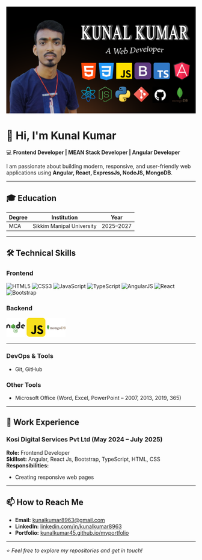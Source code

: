 ![Header](./img/Banner.png)

# 👋 Hi, I'm Kunal Kumar

💻 **Frontend Developer | MEAN Stack Developer | Angular Developer**

I am passionate about building modern, responsive, and user-friendly web applications using **Angular, React, ExpressJs, NodeJS, MongoDB**.

---

## 🎓 Education

| Degree | Institution               | Year      |
| ------ | ------------------------- | --------- |
| MCA    | Sikkim Manipal University | 2025–2027 |

---

## 🛠️ Technical Skills
<link rel="stylesheet" href="./css/style.css">

<div class="skills-container">

  <!-- Frontend Skills -->
  <div class="skills-section">
    <h3>Frontend</h3>
    <div class="skills-grid">
      <img src="https://cdn.jsdelivr.net/gh/devicons/devicon/icons/html5/html5-original.svg" alt="HTML5" width="50"/>
      <img src="https://cdn.jsdelivr.net/gh/devicons/devicon/icons/css3/css3-original.svg" alt="CSS3" width="50"/>
      <img src="https://cdn.jsdelivr.net/gh/devicons/devicon/icons/javascript/javascript-original.svg" alt="JavaScript" width="50"/>
      <img src="https://cdn.jsdelivr.net/gh/devicons/devicon/icons/typescript/typescript-original.svg" alt="TypeScript" width="50"/>
      <img src="https://cdn.jsdelivr.net/gh/devicons/devicon/icons/angularjs/angularjs-original.svg" alt="AngularJS" width="50"/>
      <img src="https://cdn.jsdelivr.net/gh/devicons/devicon/icons/react/react-original.svg" alt="React" />
      <img src="https://cdn.jsdelivr.net/gh/devicons/devicon/icons/bootstrap/bootstrap-original.svg" alt="Bootstrap" width="50"/>
    </div>
  </div>

  <!-- Backend Skills -->
  <div class="skills-section">
    <h3>Backend</h3>
    <div class="skills-grid">
      <img src="./img/nodejs.svg" alt="NodeJS" width="50"/>
      <img src="./img/javascript.svg" alt="JavaScript" width="50"/>
      <img src="./img/mongodb.svg" alt="MongoDB" width="50"/>
    </div>
  </div>

</div>

---

### **DevOps & Tools**

- Git, GitHub

### **Other Tools**

- Microsoft Office (Word, Excel, PowerPoint – 2007, 2013, 2019, 365)

---

## 💼 Work Experience

### **Kosi Digital Services Pvt Ltd (May 2024 – July 2025)**

**Role:** Frontend Developer  
**Skillset:** Angular, React Js, Bootstrap, TypeScript, HTML, CSS  
**Responsibilities:**

- Creating responsive web pages

---

## 📫 How to Reach Me

- **Email:** [kunalkumar8963@gmail.com](mailto:kunalkumar8963@gmail.com)
- **LinkedIn:** [linkedin.com/in/kunalkumar8963](https://www.linkedin.com/in/kunalkumar8963/)
- **Portfolio:** [kunalkumar45.github.io/myportfolio](https://kunalkumar45.github.io/myportfolio)

---

⭐ _Feel free to explore my repositories and get in touch!_
